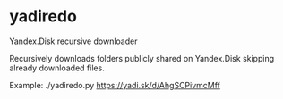 # yadiredo

Yandex.Disk recursive downloader

Recursively downloads folders publicly shared on Yandex.Disk skipping already downloaded files.

Example: ./yadiredo.py https://yadi.sk/d/AhgSCPivmcMff

